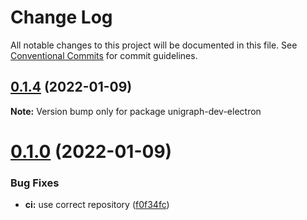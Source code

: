 # Change Log

All notable changes to this project will be documented in this file.
See [Conventional Commits](https://conventionalcommits.org) for commit guidelines.

## [0.1.4](https://github.com/TheExGenesis/unigraph-dev/compare/v0.1.3...v0.1.4) (2022-01-09)

**Note:** Version bump only for package unigraph-dev-electron





# [0.1.0](https://github.com/unigraph-dev/unigraph-dev/compare/v0.0.30...v0.1.0) (2022-01-09)


### Bug Fixes

* **ci:** use correct repository ([f0f34fc](https://github.com/unigraph-dev/unigraph-dev/commit/f0f34fce8ec4eb918805e9b63d9c3245d2baf0c3))
